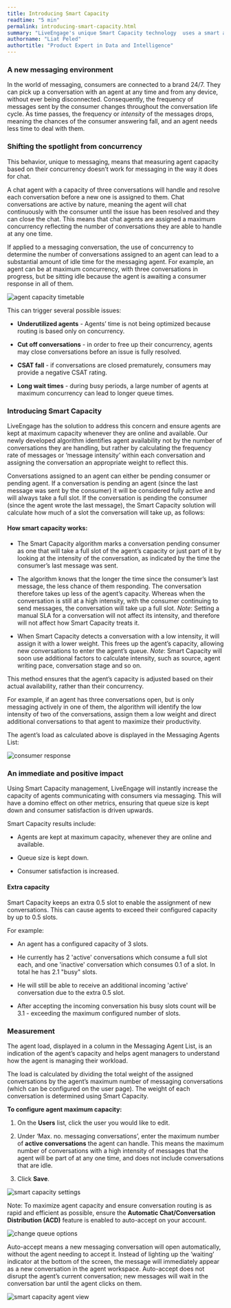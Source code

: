 ```yaml
---
title: Introducing Smart Capacity
readtime: "5 min"
permalink: introducing-smart-capacity.html
summary: "LiveEngage's unique Smart Capacity technology  uses a smart algorithm to adjust agent capacity based on availability to ensure the right agents are taking conversations at the right time."
authorname: "Liat Peled"
authortitle: "Product Expert in Data and Intelligence"
---
```


### **A new messaging environment**

In the world of messaging, consumers are connected to a brand 24/7. They can pick up a conversation with an agent at any time and from any device, without ever being disconnected. Consequently, the frequency of messages sent by the consumer changes throughout the conversation life cycle. As time passes, the frequency or *intensity* of the messages drops, meaning the chances of the consumer answering fall, and an agent needs less time to deal with them.

### **Shifting the spotlight from concurrency**

This behavior, unique to messaging, means that measuring agent capacity based on their concurrency doesn’t work for messaging in the way it does for chat.

A chat agent with a capacity of three conversations will handle and resolve each conversation before a new one is assigned to them. Chat conversations are active by nature, meaning the agent will chat continuously with the consumer until the issue has been resolved and they can close the chat. This means that chat agents are assigned a maximum concurrency reflecting the number of conversations they are able to handle at any one time.

If applied to a messaging conversation, the use of concurrency to determine the number of conversations assigned to an agent can lead to a substantial amount of idle time for the messaging agent. For example, an agent can be at maximum concurrency, with three conversations in progress, but be sitting idle because the agent is awaiting a consumer response in all of them.

![agent capacity timetable](img/agent-capacity-1.png)

This can trigger several possible issues:

* **Underutilized agents** - Agents’ time is not being optimized because routing is based only on concurrency.

* **Cut off conversations** - in order to free up their concurrency, agents may close conversations before an issue is fully resolved.

* **CSAT fall** - if conversations are closed prematurely, consumers may provide a negative CSAT rating.

* **Long wait times** - during busy periods, a large number of agents at maximum concurrency can lead to longer queue times.

### **Introducing Smart Capacity**

LiveEngage has the solution to address this concern and ensure agents are kept at maximum capacity whenever they are online and available. Our newly developed algorithm identifies agent availability not by the number of conversations they are handling, but rather by calculating the frequency rate of messages or ‘message intensity’ within each conversation and assigning the conversation an appropriate weight to reflect this.

Conversations assigned to an agent can either be pending consumer or pending agent. If a conversation is pending an agent (since the last message was sent by the consumer) it will be considered fully active and will always take a full slot. If the conversation is pending the consumer (since the agent wrote the last message), the Smart Capacity solution will calculate how much of a slot the conversation will take up, as follows:

#### **How smart capacity works:**

* The Smart Capacity algorithm marks a conversation pending consumer as one that will take a full slot of the agent’s capacity or just part of it by looking at the intensity of the conversation, as indicated by the time the consumer’s last message was sent.

* The algorithm knows that the longer the time since the consumer’s last message, the less chance of them responding. The conversation therefore takes up less of the agent’s capacity. Whereas when the conversation is still at a high intensity, with the consumer continuing to send messages, the conversation will take up a full slot. *Note*: Setting a manual SLA for a conversation will not affect its intensity, and therefore will not affect how Smart Capacity treats it.

* When Smart Capacity detects a conversation with a low intensity, it will assign it with a lower weight. This frees up the agent’s capacity, allowing new conversations to enter the agent’s queue. *Note*: Smart Capacity will soon use additional factors to calculate intensity, such as source, agent writing pace, conversation stage and so on.

This method ensures that the agent’s capacity is adjusted based on their actual availability, rather than their concurrency.

For example, if an agent has three conversations open, but is only messaging actively in one of them, the algorithm will identify the low intensity of two of the conversations, assign them a low weight and direct additional conversations to that agent to maximize their productivity.

The agent’s load as calculated above is displayed in the Messaging Agents List:

![consumer response](img/consumer-response-2.png)

### **An immediate and positive impact**

Using Smart Capacity management, LiveEngage will instantly increase the capacity of agents communicating with consumers via messaging. This will have a domino effect on other metrics, ensuring that queue size is kept down and consumer satisfaction is driven upwards.

Smart Capacity results include:

* Agents are kept at maximum capacity, whenever they are online and available.

* Queue size is kept down.

* Consumer satisfaction is increased.

#### **Extra capacity**

Smart Capacity keeps an extra 0.5 slot to enable the assignment of new conversations. This can cause agents to exceed their configured capacity by up to 0.5 slots.

For example:

* An agent has a configured capacity of 3 slots.

* He currently has 2 'active' conversations which consume a full slot each, and one 'inactive' conversation which consumes 0.1 of a slot. In total he has 2.1 "busy" slots.

* He will still be able to receive an additional incoming 'active' conversation due to the extra 0.5 slot.

* After accepting the incoming conversation his busy slots count will be 3.1 - exceeding the maximum configured number of slots.

### **Measurement**

The agent load, displayed in a column in the Messaging Agent List, is an indication of the agent’s capacity and helps agent managers to understand how the agent is managing their workload.

The load is calculated by dividing the total weight of the assigned conversations by the agent’s maximum number of messaging conversations (which can be configured on the user page). The weight of each conversation is determined using Smart Capacity.

**To configure agent maximum capacity:**

1. On the **Users** list, click the user you would like to edit.

2. Under ‘Max. no. messaging conversations’, enter the maximum number of **active conversations** the agent can handle. This means the maximum number of conversations with a high intensity of messages that the agent will be part of at any one time, and does not include conversations that are idle.

3. Click **Save**.

![smart capacity settings](img/smart-capacity-settings-3.png)

Note: To maximize agent capacity and ensure conversation routing is as rapid and efficient as possible, ensure the **Automatic Chat/Conversation Distribution (ACD)** feature is enabled to auto-accept on your account.

![change queue options](img/change-queue-options-4.png)

Auto-accept means a new messaging conversation will open automatically, without the agent needing to accept it. Instead of lighting up the ‘waiting’ indicator at the bottom of the screen, the message will immediately appear as a new conversation in the agent workspace. Auto-accept does not disrupt the agent’s current conversation; new messages will wait in the conversation bar until the agent clicks on them.

![smart capacity agent view](img/smart-capacity-agent-view-5.png)
